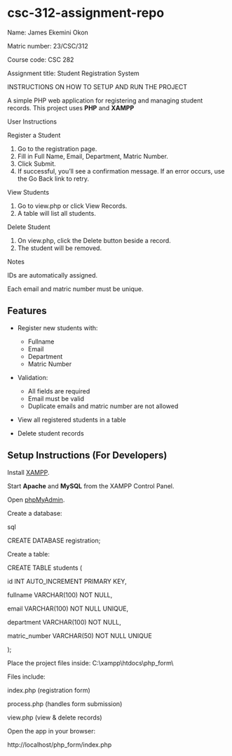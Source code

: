 # csc-312-assignment-repo
Name: James Ekemini Okon

Matric number: 23/CSC/312

Course code: CSC 282

Assignment title: Student Registration System 


INSTRUCTIONS ON HOW TO SETUP AND RUN THE PROJECT 

A simple PHP web application for registering and managing student records. 
This project uses **PHP** and **XAMPP**

User Instructions

Register a Student

1. Go to the registration page.
2. Fill in Full Name, Email, Department, Matric Number.
3. Click Submit.
4. If successful, you’ll see a confirmation message.
If an error occurs, use the Go Back link to retry.

View Students
1. Go to view.php or click View Records.
2. A table will list all students.
   
Delete Student
1. On view.php, click the Delete button beside a record.
2. The student will be removed.

Notes

IDs are automatically assigned.

Each email and matric number must be unique.


## Features
- Register new students with:
  - Fullname
  - Email
  - Department
  - Matric Number
    
- Validation:
  - All fields are required
  - Email must be valid
  - Duplicate emails and matric number are not allowed
    
- View all registered students in a table
- Delete student records

## Setup Instructions (For Developers)

  Install [XAMPP](https://www.apachefriends.org/index.html).
  
  Start **Apache** and **MySQL** from the XAMPP Control Panel.
  
  Open [phpMyAdmin](http://localhost/phpmyadmin/).
  
  Create a database:
  
  sql
  
  CREATE DATABASE registration;
  
  Create a table:
  
  CREATE TABLE students (
  
  id INT AUTO_INCREMENT PRIMARY KEY,
  
  fullname VARCHAR(100) NOT NULL,
  
  email VARCHAR(100) NOT NULL UNIQUE,
  
  department VARCHAR(100) NOT NULL,
  
  matric_number VARCHAR(50) NOT NULL UNIQUE

);


Place the project files inside: C:\xampp\htdocs\php_form\

Files include:

index.php (registration form)

process.php (handles form submission)

view.php (view & delete records)


Open the app in your browser:

http://localhost/php_form/index.php
